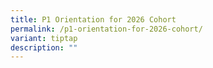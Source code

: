 ```yaml
---
title: P1 Orientation for 2026 Cohort
permalink: /p1-orientation-for-2026-cohort/
variant: tiptap
description: ""
---
```

